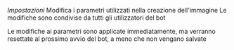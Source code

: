 *Impostazioni*
Modifica i parametri utilizzati nella creazione dell'immagine
Le modifiche sono condivise da tutti gli utilizzatori del bot

Le modifiche ai parametri sono applicate immediatamente, ma verranno resettate al prossimo avvio del bot, a meno che non vengano salvate
